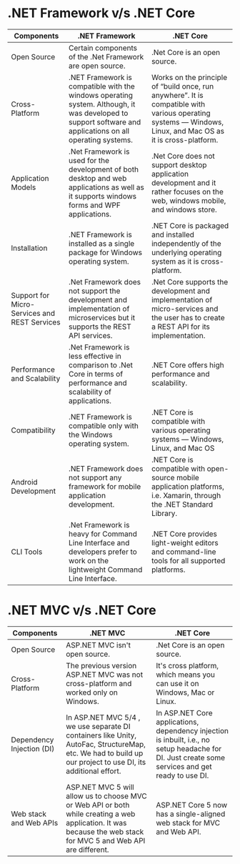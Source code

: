 #  .NET Framework v/s .NET Core 
| Components |.NET Framework |  .NET Core | 
| ------------ | ---------- | ------- | 
| Open Source		 |Certain components of the .Net Framework are open source. |  .Net Core is an open source. | 
| Cross-Platform | .NET Framework is compatible with the windows operating system. Although, it was developed to support software and applications on all operating systems. |	Works on the principle of “build once, run anywhere”. It is compatible with various operating systems — Windows, Linux, and Mac OS as it is cross-platform. | 
| Application Models | .Net Framework is used for the development of both desktop and web applications as well as it supports windows forms and WPF applications. |  .Net Core does not support desktop application development and it rather focuses on the web, windows mobile, and windows store. | 
| Installation | .NET Framework is installed as a single package for Windows operating system. | 	.NET Core is packaged and installed independently of the underlying operating system as it is cross-platform. | 
| Support for Micro-Services and REST Services | .Net Framework does not support the development and implementation of microservices but it supports the REST API services. | .Net Core supports the development and implementation of micro-services and the user has to create a REST API for its implementation. |
| Performance and Scalability | 	  .Net Framework is less effective in comparison to .Net Core in terms of performance and scalability of applications. |  .NET Core offers high performance and scalability.
| Compatibility |  .NET Framework is compatible only with the Windows operating system. | 	.NET Core is compatible with various operating systems — Windows, Linux, and Mac OS |
| Android Development |  .NET Framework does not support any framework for mobile application development. | .NET Core is compatible with open-source mobile application platforms, i.e. Xamarin, through the .NET Standard Library. |
| CLI Tools |  	.Net Framework is heavy for Command Line Interface and developers prefer to work on the lightweight Command Line Interface. | .NET Core provides light-weight editors and command-line tools for all supported platforms. |


#  .NET MVC v/s .NET Core
| Components | .NET MVC | .NET Core | 
| ------------ | ---------- | ------- | 
| Open Source		 |ASP.NET MVC isn't open source. |  .Net Core is an open source. | 
| Cross-Platform | The previous version ASP.NET MVC was not cross-platform and worked only on Windows. | It's cross platform, which means you can use it on Windows, Mac or Linux. | 
| Dependency Injection (DI) |  In ASP.NET MVC 5/4 , we use separate DI containers like Unity, AutoFac, StructureMap, etc. We had to build up our project to use DI, its additional effort. |In ASP.NET Core applications, dependency injection is inbuilt, i.e., no setup headache for DI. Just create some services and get ready to use DI. | 
| Web stack and Web APIs | ASP.NET MVC 5 will allow us to choose MVC or Web API or both while creating a web application. It was because the web stack for MVC 5 and Web API are different. | ASP.NET Core 5 now has a single-aligned web stack for MVC and Web API.	 |
